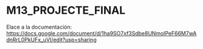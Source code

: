 # M13_PROJECTE_FINAL
Elace a la documentación: https://docs.google.com/document/d/1ha9SO7xf3Sdbe8UNmolPeF66M7wAdnRrL0PkUFx_uVI/edit?usp=sharing
